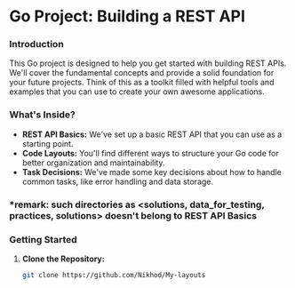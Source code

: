 # Go Project: Building a REST API

### Introduction
This Go project is designed to help you get started with building REST APIs. We'll cover the fundamental concepts and provide a solid foundation for your future projects. Think of this as a toolkit filled with helpful tools and examples that you can use to create your own awesome applications.

### What's Inside?
* **REST API Basics:** We've set up a basic REST API that you can use as a starting point.
* **Code Layouts:** You'll find different ways to structure your Go code for better organization and maintainability.
* **Task Decisions:** We've made some key decisions about how to handle common tasks, like error handling and data storage.
 
### ***remark:** such directories as <solutions, data_for_testing, practices, solutions> doesn't belong to REST API Basics


### Getting Started
1. **Clone the Repository:**
   ```bash
   git clone https://github.com/Nikhod/My-layouts
   ```